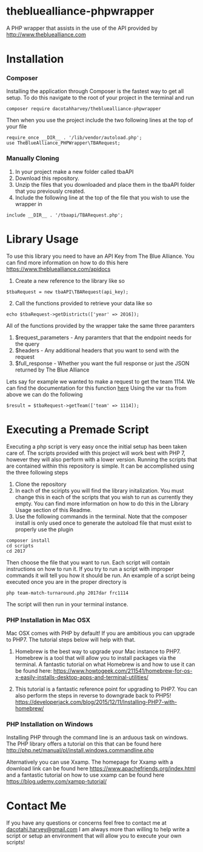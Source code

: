 # thebluealliance-phpwrapper
A PHP wrapper that assists in the use of the API provided by http://www.thebluealliance.com

# Installation

### Composer
Installing the application through Composer is the fastest way to get all setup.
To do this navigate to the root of your project in the terminal and run

`composer require dacotahharvey/thebluealliance-phpwrapper`

Then when you use the project include the two following lines at the top of your file

```
require_once __DIR__ . '/lib/vendor/autoload.php';
use TheBlueAlliance_PHPWrapper\TBARequest;
```

### Manually Cloning

1. In your project make a new folder called tbaAPI
2. Download this repository.
3. Unzip the files that you downloaded and place them in the tbaAPI folder that you previously created.
4. Include the following line at the top of the file that you wish to use the wrapper in

```
include __DIR__ . '/tbaapi/TBARequest.php';
```

# Library Usage

To use this library you need to have an API Key from The Blue Alliance. You can find more information on how to do this
here https://www.thebluealliance.com/apidocs

1. Create a new reference to the library like so
```
$tbaRequest = new tbaAPI\TBARequest(api_key);
```

2. Call the functions provided to retrieve your data like so

```
echo $tbaRequest->getDistricts(['year' => 2016]);
```

All of the functions provided by the wrapper take the same three paramters

1. $request_parameters - Any paramters that that the endpoint needs for the query
2. $headers - Any additional headers that you want to send with the request
3. $full_response - Whether you want the full response or just the JSON returned by The Blue Alliance

Lets say for example we wanted to make a request to get the team 1114.
We can find the documentation for this function [here](https://www.thebluealliance.com/apidocs#team-request)
Using the var `tba` from above we can do the following

```
$result = $tbaRequest->getTeam(['team' => 1114]);
```

# Executing a Premade Script
Executing a php script is very easy once the initial setup has been taken care of.
The scripts provided with this project will work best with PHP 7, however they will
also perform with a lower version. Running the scripts that are contained within this repository is simple. It can be accomplished using the three following steps

1. Clone the repository
2. In each of the sciripts you will find the library initalization. You must change this in each of the scripts that you wish to run as currently they empty. You can find more information on how to do this in the Library Usage section of this Readme.
3. Use the following commands in the terminal. Note that the composer install is only used once to generate the autoload file that must exist to properly use the plugin

```
composer install
cd scripts
cd 2017
```

Then choose the file that you want to run. Each script will contain instructions on how to run it. If you try to run a script with improper commands it will tell you how it should be run. An example of a script being executed once you are in the proper directory is

```
php team-match-turnaround.php 2017dar frc1114
```

The script will then run in your terminal instance.

### PHP Installation in Mac OSX

Mac OSX comes with PHP by default! If you are ambitious you can upgrade to PHP7.
The tutorial steps below will help with that.

1. Homebrew is the best way to upgrade your Mac instance to PHP7. Homebrew is a tool
that will allow you to install packages via the terminal. A fantastic tutorial on what
Homebrew is and how to use it can be found here:
https://www.howtogeek.com/211541/homebrew-for-os-x-easily-installs-desktop-apps-and-terminal-utilities/

2. This tutorial is a fantastic reference point for upgrading to PHP7. You can also
perform the steps in reverse to downgrade back to PHP5!
https://developerjack.com/blog/2015/12/11/Installing-PHP7-with-homebrew/


### PHP Installation on Windows

Installing PHP through the command line is an arduous task on windows. The PHP library
offers a tutorial on this that can be found here http://php.net/manual/pl/install.windows.commandline.php

Alternatively you can use Xxamp. The homepage for Xxamp with a download link can
be found here https://www.apachefriends.org/index.html and a fantastic tutorial on
how to use xxamp can be found here https://blog.udemy.com/xampp-tutorial/

# Contact Me

If you have any questions or concerns feel free to contact me at dacotahj.harvey@gmail.com
I am always more than willing to help write a script or setup an environment that
will allow you to execute your own scripts!
